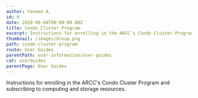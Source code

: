 ```yaml
---
author: Yaseen A.
id: 6
date: 2020-06-04T00:00:00.00Z
title: Condo Cluster Program
excerpt: Instructions for enrolling in the ARCC's Condo Cluster Program and subscribing to computing and storage resources.
thumbnail: /images/Group.png
path: condo-cluster-program
route: User Guides
parentPath: user-information/user-guides
cat: userGuides
parentPage: User Guides
---
```

Instructions for enrolling in the ARCC's Condo Cluster Program and subscribing to computing and storage resources.